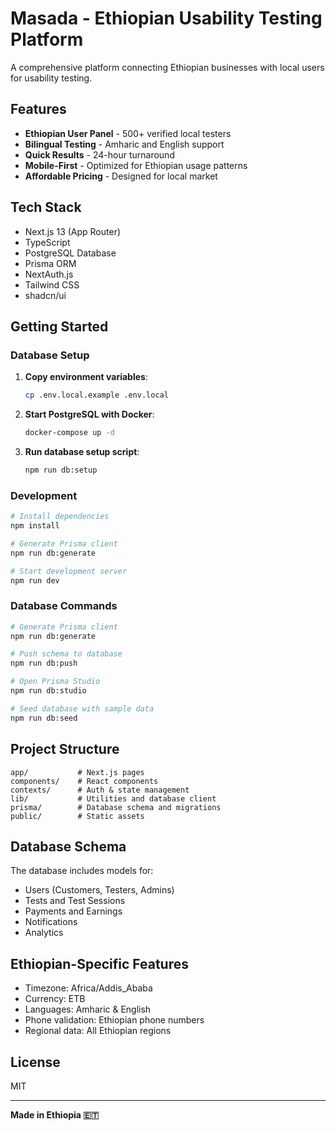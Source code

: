 # Masada - Ethiopian Usability Testing Platform

A comprehensive platform connecting Ethiopian businesses with local users for usability testing.

## Features

- **Ethiopian User Panel** - 500+ verified local testers
- **Bilingual Testing** - Amharic and English support
- **Quick Results** - 24-hour turnaround
- **Mobile-First** - Optimized for Ethiopian usage patterns
- **Affordable Pricing** - Designed for local market

## Tech Stack

- Next.js 13 (App Router)
- TypeScript
- PostgreSQL Database
- Prisma ORM
- NextAuth.js
- Tailwind CSS
- shadcn/ui

## Getting Started

### Database Setup

1. **Copy environment variables**:
   ```bash
   cp .env.local.example .env.local
   ```

2. **Start PostgreSQL with Docker**:
   ```bash
   docker-compose up -d
   ```

3. **Run database setup script**:
   ```bash
   npm run db:setup
   ```

### Development

```bash
# Install dependencies
npm install

# Generate Prisma client
npm run db:generate

# Start development server
npm run dev
```

### Database Commands

```bash
# Generate Prisma client
npm run db:generate

# Push schema to database
npm run db:push

# Open Prisma Studio
npm run db:studio

# Seed database with sample data
npm run db:seed
```

## Project Structure

```
app/           # Next.js pages
components/    # React components
contexts/      # Auth & state management
lib/           # Utilities and database client
prisma/        # Database schema and migrations
public/        # Static assets
```

## Database Schema

The database includes models for:
- Users (Customers, Testers, Admins)
- Tests and Test Sessions
- Payments and Earnings
- Notifications
- Analytics

## Ethiopian-Specific Features

- Timezone: Africa/Addis_Ababa
- Currency: ETB
- Languages: Amharic & English
- Phone validation: Ethiopian phone numbers
- Regional data: All Ethiopian regions

## License

MIT

---

**Made in Ethiopia 🇪🇹**